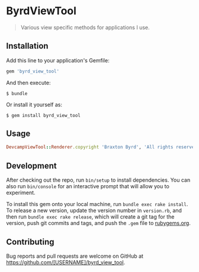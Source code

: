 # ByrdViewTool

> Various view specific methods for applications I use.

## Installation

Add this line to your application's Gemfile:

```ruby
gem 'byrd_view_tool'
```

And then execute:

    $ bundle

Or install it yourself as:

    $ gem install byrd_view_tool

## Usage

```ruby
DevcampViewTool::Renderer.copyright 'Braxton Byrd', 'All rights reserved'
```

## Development

After checking out the repo, run `bin/setup` to install dependencies. You can also run `bin/console` for an interactive prompt that will allow you to experiment.

To install this gem onto your local machine, run `bundle exec rake install`. To release a new version, update the version number in `version.rb`, and then run `bundle exec rake release`, which will create a git tag for the version, push git commits and tags, and push the `.gem` file to [rubygems.org](https://rubygems.org).

## Contributing

Bug reports and pull requests are welcome on GitHub at https://github.com/[USERNAME]/byrd_view_tool.

